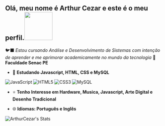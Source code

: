 # <h2> Olá, meu nome é Arthur Cezar e este é o meu perfil.<img src="https://64.media.tumblr.com/484f9fb14873e38445f9ed1ff67d9ca0/tumblr_opwb97GKDa1w1kerio1_400.gif" width=90px>
🐦‍⬛ *Estou cursando Análise e Desenvolvimento de Sistemas com intenção de aprender e me aprimorar academicamente no mundo da tecnologia*
      📖 **Faculdade Senac PE**
- 🌱 **Estudando Javascript, HTML, CSS e MySQL**

![JavaScript](https://img.shields.io/badge/javascript-%23323330.svg?style=for-the-badge&logo=javascript&logoColor=%23F7DF1E) ![HTML5](https://img.shields.io/badge/html5-%23E34F26.svg?style=for-the-badge&logo=html5&logoColor=white) ![CSS3](https://img.shields.io/badge/css3-%231572B6.svg?style=for-the-badge&logo=css3&logoColor=white) ![MySQL](https://img.shields.io/badge/mysql-4479A1.svg?style=for-the-badge&logo=mysql&logoColor=white) 

 
- ⭐ **Tenho Interesse em Hardware, Musica, Javascript, Arte Digital e Desenho Tradicional**
   
- 🌐 **Idiomas: Português e Inglês**
  
![ArthurCezar's Stats](https://github-readme-stats.vercel.app/api?username=ArthurCezar&theme=nightowl&show_icons=true&hide_border=false&count_private=true)



